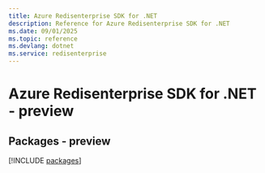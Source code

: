 ```yaml
---
title: Azure Redisenterprise SDK for .NET
description: Reference for Azure Redisenterprise SDK for .NET
ms.date: 09/01/2025
ms.topic: reference
ms.devlang: dotnet
ms.service: redisenterprise
---
```

# Azure Redisenterprise SDK for .NET - preview
## Packages - preview
[!INCLUDE [packages](redisenterprise-index.md)]